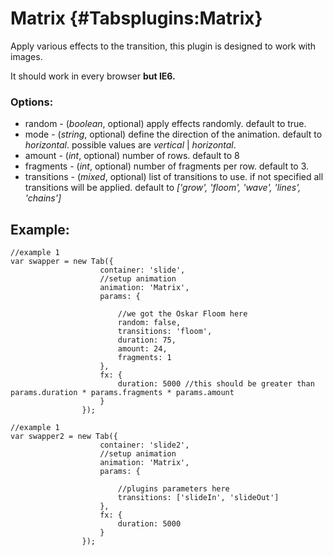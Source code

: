Matrix {#Tabsplugins:Matrix}
============

Apply various effects to the transition, this plugin is designed to work with images.

It should work in every browser **but IE6.**

### Options:

* random  - (*boolean*, optional) apply effects randomly. default to true.
* mode  - (*string*, optional) define the direction of the animation. default to *horizontal*. possible values are *vertical* | *horizontal*.
* amount - (*int*, optional) number of rows. default to 8
* fragments - (*int*, optional) number of fragments per row. default to 3.
* transitions  - (*mixed*, optional) list of transitions to use. if not specified all transitions will be applied. default to *['grow', 'floom',  'wave', 'lines', 'chains']*

## Example:

	//example 1
	var swapper = new Tab({
						container: 'slide', 
						//setup animation
						animation: 'Matrix', 
						params: {
						
							//we got the Oskar Floom here
							random: false,
							transitions: 'floom',
							duration: 75,
							amount: 24,
							fragments: 1
						},
						fx: {
							duration: 5000 //this should be greater than params.duration * params.fragments * params.amount
						}
					});

	//example 1
	var swapper2 = new Tab({
						container: 'slide2', 
						//setup animation
						animation: 'Matrix', 
						params: {
						
							//plugins parameters here
							transitions: ['slideIn', 'slideOut']
						},
						fx: {
							duration: 5000
						}
					});

